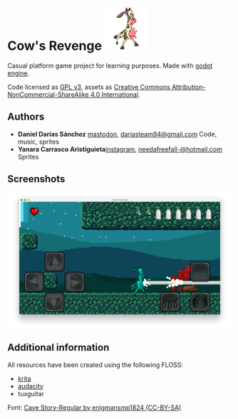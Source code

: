 # Cow's Revenge ![](Sprites/Charasets/Player/idle/player_idle1.png)

Casual platform game project for learning purposes. Made with [godot engine](https://godotengine.org/).

Code licensed as [GPL v3](LICENSE_CODE), assets as [Creative Commons Attribution-NonCommercial-ShareAlike 4.0 International](https://creativecommons.org/licenses/by-nc-sa/4.0/).

## Authors
  - **Daniel Darias Sánchez** [mastodon](https://mastodon.social/@darias), dariasteam94@gmail.com
      Code, music, sprites
  - **Yanara Carrasco Aristiguieta**[instagram](https://www.instagram.com/needafreefall/), needafreefall-@hotmail.com
      Sprites

## Screenshots

![](Screenshots/1.png)

## Additional information
All resources have been created using the following FLOSS:

- [krita](https://krita.org/en/)
- [audacity](http://www.audacityteam.org/)
- tuxguitar

Font: [Cave Story-Regular by enigmansmp1824 
(CC-BY-SA)](https://fontlibrary.org/en/font/cave-story#Cave%20Story-Regular)
